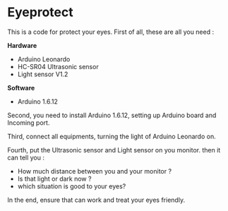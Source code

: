 # Eyeprotect
This is a code for protect your eyes. First of all, these are all you need :  
  
**Hardware**
  - Arduino Leonardo
  - HC-SR04 Ultrasonic sensor
  - Light sensor V1.2    
  
**Software**
  - Arduino 1.6.12
  
Second, you need to install Arduino 1.6.12, setting up Arduino board and Incoming port.   

Third, connect all equipments, turning the light of Arduino Leonardo on.     

Fourth, put the Ultrasonic sensor and Light sensor on you monitor. then it can tell you :    

- How much distance between you and your monitor ?
- Is that light or dark now ? 
- which situation is good to your eyes?

In the end, ensure that can work and treat your eyes friendly. 
